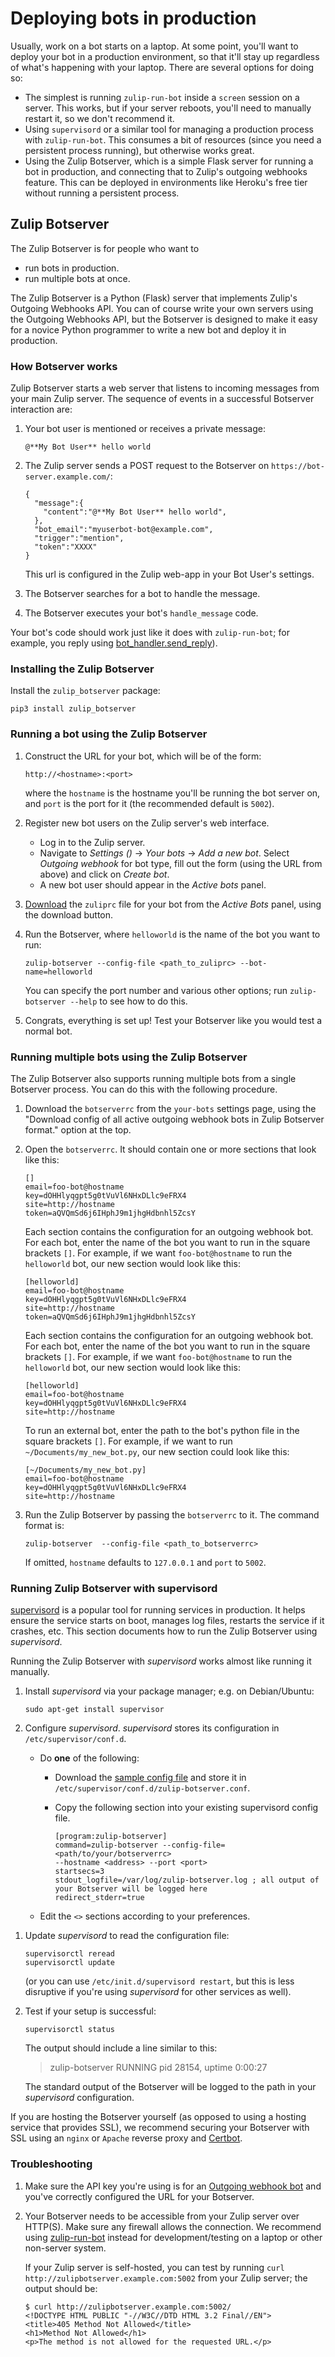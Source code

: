 # Deploying bots in production

Usually, work on a bot starts on a laptop.  At some point, you'll want
to deploy your bot in a production environment, so that it'll stay up
regardless of what's happening with your laptop.  There are several
options for doing so:

* The simplest is running `zulip-run-bot` inside a `screen` session on
  a server.  This works, but if your server reboots, you'll need to
  manually restart it, so we don't recommend it.
* Using `supervisord` or a similar tool for managing a production
  process with `zulip-run-bot`.  This consumes a bit of resources
  (since you need a persistent process running), but otherwise works
  great.
* Using the Zulip Botserver, which is a simple Flask server for
  running a bot in production, and connecting that to Zulip's outgoing
  webhooks feature.  This can be deployed in environments like
  Heroku's free tier without running a persistent process.

## Zulip Botserver

The Zulip Botserver is for people who want to

* run bots in production.
* run multiple bots at once.

The Zulip Botserver is a Python (Flask) server that implements Zulip's
Outgoing Webhooks API.  You can of course write your own servers using
the Outgoing Webhooks API, but the Botserver is designed to make it
easy for a novice Python programmer to write a new bot and deploy it
in production.

### How Botserver works

Zulip Botserver starts a web server that listens to incoming messages
from your main Zulip server. The sequence of events in a successful
Botserver interaction are:

1. Your bot user is mentioned or receives a private message:

    ```
    @**My Bot User** hello world
    ```

1. The Zulip server sends a POST request to the Botserver on `https://bot-server.example.com/`:

    ```
    {
      "message":{
        "content":"@**My Bot User** hello world",
      },
      "bot_email":"myuserbot-bot@example.com",
      "trigger":"mention",
      "token":"XXXX"
    }
    ```

    This url is configured in the Zulip web-app in your Bot User's settings.

1. The Botserver searches for a bot to handle the message.

1. The Botserver executes your bot's `handle_message` code.

Your bot's code should work just like it does with `zulip-run-bot`;
for example, you reply using
[bot_handler.send_reply](writing-bots#bot_handlersend_reply)).

### Installing the Zulip Botserver

Install the `zulip_botserver` package:

```
pip3 install zulip_botserver
```

### Running a bot using the Zulip Botserver


1. Construct the URL for your bot, which will be of the form:

    ```
    http://<hostname>:<port>
    ```

    where the `hostname` is the hostname you'll be running the bot
    server on, and `port` is the port for it (the recommended default
    is `5002`).

1. Register new bot users on the Zulip server's web interface.

    * Log in to the Zulip server.
    * Navigate to *Settings (<i class="fa fa-cog"></i>)* -> *Your bots* -> *Add a new bot*.
      Select *Outgoing webhook* for bot type, fill out the form (using
      the URL from above) and click on *Create bot*.
    * A new bot user should appear in the *Active bots* panel.

1. [Download](/api/api-keys-zuliprc) the `zuliprc` file for your bot from the
   *Active Bots* panel, using the download button.

1. Run the Botserver, where `helloworld` is the name of the bot you
   want to run:

    `zulip-botserver --config-file <path_to_zuliprc> --bot-name=helloworld`

    You can specify the port number and various other options; run
    `zulip-botserver --help` to see how to do this.

1.  Congrats, everything is set up! Test your Botserver like you would
    test a normal bot.

### Running multiple bots using the Zulip Botserver

The Zulip Botserver also supports running multiple bots from a single
Botserver process.  You can do this with the following procedure.

1. Download the `botserverrc` from the `your-bots` settings page, using
   the "Download config of all active outgoing webhook bots in Zulip
   Botserver format." option at the top.

1. Open the `botserverrc`. It should contain one or more sections that look like this:

    ```
    []
    email=foo-bot@hostname
    key=dOHHlyqgpt5g0tVuVl6NHxDLlc9eFRX4
    site=http://hostname
    token=aQVQmSd6j6IHphJ9m1jhgHdbnhl5ZcsY
    ```

    Each section contains the configuration for an outgoing webhook bot. For each
    bot, enter the name of the bot you want to run in the square brackets `[]`.
    For example, if we want `foo-bot@hostname` to run the `helloworld` bot, our
    new section would look like this:

    ```
    [helloworld]
    email=foo-bot@hostname
    key=dOHHlyqgpt5g0tVuVl6NHxDLlc9eFRX4
    site=http://hostname
    token=aQVQmSd6j6IHphJ9m1jhgHdbnhl5ZcsY
    ```

    Each section contains the configuration for an outgoing webhook bot. For each
    bot, enter the name of the bot you want to run in the square brackets `[]`.
    For example, if we want `foo-bot@hostname` to run the `helloworld` bot, our
    new section would look like this:

    ```
    [helloworld]
    email=foo-bot@hostname
    key=dOHHlyqgpt5g0tVuVl6NHxDLlc9eFRX4
    site=http://hostname
    ```

    To run an external bot, enter the path to the bot's python file in the square
    brackets `[]`. For example, if we want to run `~/Documents/my_new_bot.py`, our
    new section could look like this:

    ```
    [~/Documents/my_new_bot.py]
    email=foo-bot@hostname
    key=dOHHlyqgpt5g0tVuVl6NHxDLlc9eFRX4
    site=http://hostname
    ```

1.  Run the Zulip Botserver by passing the `botserverrc` to it. The
    command format is:

     ```
     zulip-botserver  --config-file <path_to_botserverrc>
     ```

     If omitted, `hostname` defaults to `127.0.0.1` and `port` to `5002`.

### Running Zulip Botserver with supervisord

[supervisord](http://supervisord.org/) is a popular tool for running
services in production.  It helps ensure the service starts on boot,
manages log files, restarts the service if it crashes, etc.  This
section documents how to run the Zulip Botserver using *supervisord*.

Running the Zulip Botserver with *supervisord* works almost like
running it manually.

1.  Install *supervisord* via your package manager; e.g. on Debian/Ubuntu:

     ```
     sudo apt-get install supervisor
     ```

1.  Configure *supervisord*.  *supervisord* stores its configuration in
    `/etc/supervisor/conf.d`.
    * Do **one** of the following:
      * Download the [sample config file][supervisord-config-file]
        and store it in `/etc/supervisor/conf.d/zulip-botserver.conf`.
      * Copy the following section into your existing supervisord config file.

            [program:zulip-botserver]
            command=zulip-botserver --config-file=<path/to/your/botserverrc>
            --hostname <address> --port <port>
            startsecs=3
            stdout_logfile=/var/log/zulip-botserver.log ; all output of your Botserver will be logged here
            redirect_stderr=true

    * Edit the `<>` sections according to your preferences.

[supervisord-config-file]: https://raw.githubusercontent.com/zulip/python-zulip-api/master/zulip_botserver/zulip-botserver-supervisord.conf

1. Update *supervisord* to read the configuration file:

    ```
    supervisorctl reread
    supervisorctl update
    ```

    (or you can use `/etc/init.d/supervisord restart`, but this is less
    disruptive if you're using *supervisord* for other services as well).

1. Test if your setup is successful:

    ```
    supervisorctl status
    ```

    The output should include a line similar to this:
    > zulip-botserver                 RUNNING   pid 28154, uptime 0:00:27

    The standard output of the Botserver will be logged to the path in
    your *supervisord* configuration.

If you are hosting the Botserver yourself (as opposed to using a
hosting service that provides SSL), we recommend securing your
Botserver with SSL using an `nginx` or `Apache` reverse proxy and
[Certbot](https://certbot.eff.org/).

### Troubleshooting

1. Make sure the API key you're using is for an [Outgoing webhook
   bot](https://zulipchat.com/api/outgoing-webhooks) and you've
   correctly configured the URL for your Botserver.

1.  Your Botserver needs to be accessible from your Zulip server over
    HTTP(S).  Make sure any firewall allows the connection.  We
    recommend using [zulip-run-bot](running-bots) instead for
    development/testing on a laptop or other non-server system.

    If your Zulip server is self-hosted, you can test by running `curl
    http://zulipbotserver.example.com:5002` from your Zulip server;
    the output should be:

    ```
    $ curl http://zulipbotserver.example.com:5002/
    <!DOCTYPE HTML PUBLIC "-//W3C//DTD HTML 3.2 Final//EN">
    <title>405 Method Not Allowed</title>
    <h1>Method Not Allowed</h1>
    <p>The method is not allowed for the requested URL.</p>
    ```
